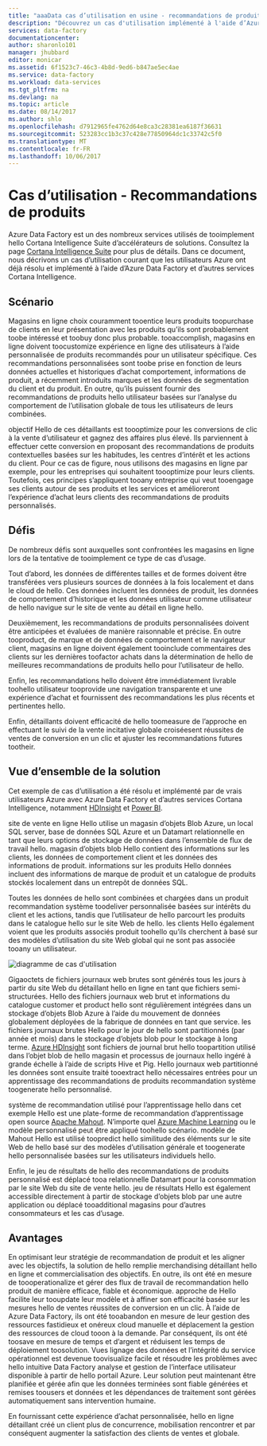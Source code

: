 ```yaml
---
title: "aaaData cas d’utilisation en usine - recommandations de produits"
description: "Découvrez un cas d'utilisation implémenté à l'aide d’Azure Data Factory et d'autres services."
services: data-factory
documentationcenter: 
author: sharonlo101
manager: jhubbard
editor: monicar
ms.assetid: 6f1523c7-46c3-4b8d-9ed6-b847ae5ec4ae
ms.service: data-factory
ms.workload: data-services
ms.tgt_pltfrm: na
ms.devlang: na
ms.topic: article
ms.date: 08/14/2017
ms.author: shlo
ms.openlocfilehash: d7912965fe4762d64e8ca3c28381ea6187f36631
ms.sourcegitcommit: 523283cc1b3c37c428e77850964dc1c33742c5f0
ms.translationtype: MT
ms.contentlocale: fr-FR
ms.lasthandoff: 10/06/2017
---
```

# <a name="use-case---product-recommendations"></a>Cas d’utilisation - Recommandations de produits
Azure Data Factory est un des nombreux services utilisés de tooimplement hello Cortana Intelligence Suite d’accélérateurs de solutions.  Consultez la page [Cortana Intelligence Suite](http://www.microsoft.com/cortanaanalytics) pour plus de détails. Dans ce document, nous décrivons un cas d’utilisation courant que les utilisateurs Azure ont déjà résolu et implémenté à l’aide d’Azure Data Factory et d’autres services Cortana Intelligence.

## <a name="scenario"></a>Scénario
Magasins en ligne choix couramment tooentice leurs produits toopurchase de clients en leur présentation avec les produits qu’ils sont probablement toobe intéressé et toobuy donc plus probable. tooaccomplish, magasins en ligne doivent toocustomize expérience en ligne des utilisateurs à l’aide personnalisée de produits recommandés pour un utilisateur spécifique. Ces recommandations personnalisées sont toobe prise en fonction de leurs données actuelles et historiques d’achat comportement, informations de produit, a récemment introduits marques et les données de segmentation du client et du produit.  En outre, qu’ils puissent fournir des recommandations de produits hello utilisateur basées sur l’analyse du comportement de l’utilisation globale de tous les utilisateurs de leurs combinées.

objectif Hello de ces détaillants est toooptimize pour les conversions de clic à la vente d’utilisateur et gagnez des affaires plus élevé.  Ils parviennent à effectuer cette conversion en proposant des recommandations de produits contextuelles basées sur les habitudes, les centres d’intérêt et les actions du client. Pour ce cas de figure, nous utilisons des magasins en ligne par exemple, pour les entreprises qui souhaitent toooptimize pour leurs clients. Toutefois, ces principes s’appliquent tooany entreprise qui veut tooengage ses clients autour de ses produits et les services et amélioreront l’expérience d’achat leurs clients des recommandations de produits personnalisés.

## <a name="challenges"></a>Défis
De nombreux défis sont auxquelles sont confrontées les magasins en ligne lors de la tentative de tooimplement ce type de cas d’usage. 

Tout d’abord, les données de différentes tailles et de formes doivent être transférées vers plusieurs sources de données à la fois localement et dans le cloud de hello. Ces données incluent les données de produit, les données de comportement d’historique et les données utilisateur comme utilisateur de hello navigue sur le site de vente au détail en ligne hello. 

Deuxièmement, les recommandations de produits personnalisées doivent être anticipées et évaluées de manière raisonnable et précise. En outre tooproduct, de marque et de données de comportement et le navigateur client, magasins en ligne doivent également tooinclude commentaires des clients sur les dernières toofactor achats dans la détermination de hello de meilleures recommandations de produits hello pour l’utilisateur de hello. 

Enfin, les recommandations hello doivent être immédiatement livrable toohello utilisateur tooprovide une navigation transparente et une expérience d’achat et fournissent des recommandations les plus récents et pertinentes hello. 

Enfin, détaillants doivent efficacité de hello toomeasure de l’approche en effectuant le suivi de la vente incitative globale croiséesent réussites de ventes de conversion en un clic et ajuster les recommandations futures tootheir.

## <a name="solution-overview"></a>Vue d’ensemble de la solution
Cet exemple de cas d’utilisation a été résolu et implémenté par de vrais utilisateurs Azure avec Azure Data Factory et d’autres services Cortana Intelligence, notamment [HDInsight](https://azure.microsoft.com/services/hdinsight/) et [Power BI](https://powerbi.microsoft.com/).

site de vente en ligne Hello utilise un magasin d’objets Blob Azure, un local SQL server, base de données SQL Azure et un Datamart relationnelle en tant que leurs options de stockage de données dans l’ensemble de flux de travail hello.  magasin d’objets blob Hello contient des informations sur les clients, les données de comportement client et les données des informations de produit. informations sur les produits Hello données incluent des informations de marque de produit et un catalogue de produits stockés localement dans un entrepôt de données SQL. 

Toutes les données de hello sont combinées et chargées dans un produit recommandation système toodeliver personnalisée basées sur intérêts du client et les actions, tandis que l’utilisateur de hello parcourt les produits dans le catalogue hello sur le site Web de hello. les clients Hello également voient que les produits associés produit toohello qu’ils cherchent à basé sur des modèles d’utilisation du site Web global qui ne sont pas associée tooany un utilisateur.

![diagramme de cas d'utilisation](./media/data-factory-product-reco-usecase/diagram-1.png)

Gigaoctets de fichiers journaux web brutes sont générés tous les jours à partir du site Web du détaillant hello en ligne en tant que fichiers semi-structurées. Hello des fichiers journaux web brut et informations du catalogue customer et product hello sont régulièrement intégrées dans un stockage d’objets Blob Azure à l’aide du mouvement de données globalement déployées de la fabrique de données en tant que service. les fichiers journaux brutes Hello pour le jour de hello sont partitionnés (par année et mois) dans le stockage d’objets blob pour le stockage à long terme.  [Azure HDInsight](https://azure.microsoft.com/services/hdinsight/) sont fichiers de journal brut hello toopartition utilisé dans l’objet blob de hello magasin et processus de journaux hello ingéré à grande échelle à l’aide de scripts Hive et Pig. Hello journaux web partitionné les données sont ensuite traité tooextract hello nécessaires entrées pour un apprentissage des recommandations de produits recommandation système toogenerate hello personnalisé.

système de recommandation utilisé pour l’apprentissage hello dans cet exemple Hello est une plate-forme de recommandation d’apprentissage open source [Apache Mahout](http://mahout.apache.org/).  N’importe quel [Azure Machine Learning](https://azure.microsoft.com/services/machine-learning/) ou le modèle personnalisé peut être appliqué toohello scénario.  modèle de Mahout Hello est utilisé toopredict hello similitude des éléments sur le site Web de hello basé sur des modèles d’utilisation générale et toogenerate hello personnalisée basées sur les utilisateurs individuels hello.

Enfin, le jeu de résultats de hello des recommandations de produits personnalisé est déplacé tooa relationnelle Datamart pour la consommation par le site Web du site de vente hello.  jeu de résultats Hello est également accessible directement à partir de stockage d’objets blob par une autre application ou déplacé tooadditional magasins pour d’autres consommateurs et les cas d’usage.

## <a name="benefits"></a>Avantages
En optimisant leur stratégie de recommandation de produit et les aligner avec les objectifs, la solution de hello remplie merchandising détaillant hello en ligne et commercialisation des objectifs. En outre, ils ont été en mesure de toooperationalize et gérer des flux de travail de recommandation hello produit de manière efficace, fiable et économique. approche de Hello facilite leur tooupdate leur modèle et à affiner son efficacité basée sur les mesures hello de ventes réussites de conversion en un clic. À l’aide de Azure Data Factory, ils ont été tooabandon en mesure de leur gestion des ressources fastidieux et onéreux cloud manuelle et déplacement la gestion des ressources de cloud tooon à la demande. Par conséquent, ils ont été toosave en mesure de temps et d’argent et réduisent les temps de déploiement toosolution. Vues lignage des données et l’intégrité du service opérationnel est devenue toovisualize facile et résoudre les problèmes avec hello intuitive Data Factory analyse et gestion de l’interface utilisateur disponible à partir de hello portail Azure. Leur solution peut maintenant être planifiée et gérée afin que les données terminées sont fiable générées et remises toousers et données et les dépendances de traitement sont gérées automatiquement sans intervention humaine.

En fournissant cette expérience d’achat personnalisée, hello en ligne détaillant créé un client plus de concurrence, mobilisation rencontrer et par conséquent augmenter la satisfaction des clients de ventes et globale.

